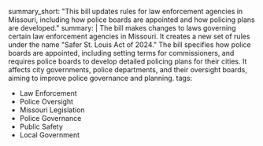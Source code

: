 summary_short: "This bill updates rules for law enforcement agencies in Missouri, including how police boards are appointed and how policing plans are developed."
summary: |
  The bill makes changes to laws governing certain law enforcement agencies in Missouri. It creates a new set of rules under the name "Safer St. Louis Act of 2024." The bill specifies how police boards are appointed, including setting terms for commissioners, and requires police boards to develop detailed policing plans for their cities. It affects city governments, police departments, and their oversight boards, aiming to improve police governance and planning.
tags:
  - Law Enforcement
  - Police Oversight
  - Missouri Legislation
  - Police Governance
  - Public Safety
  - Local Government
